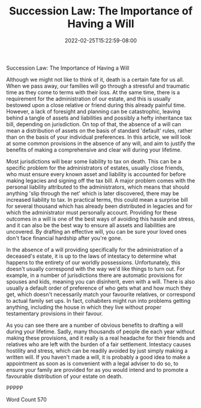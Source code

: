 ﻿---
title: "Succession Law: The Importance of Having a Will"
date: 2022-02-25T15:22:59-08:00
description: "TXT Tips for Web Success"
featured_image: "/images/TXT.jpg"
tags: ["TXT"]
---

Succession Law: The Importance of Having a Will

Although we might not like to think of it, death is a certain fate for us all.  When we pass away, our families will go through a stressful and traumatic time as they come to terms with their loss.  At the same time, there is a requirement for the administration of our estate, and this is usually bestowed upon a close relative or friend during this already painful time.  However, a lack of foresight and planning can be catastrophic, leaving behind a tangle of assets and liabilities and possibly a hefty inheritance tax bill, depending on jurisdiction.  On top of that, the absence of a will can mean a distribution of assets on the basis of standard 'default' rules, rather than on the basis of your individual preferences.  In this article, we will look at some common provisions in the absence of any will, and aim to justify the benefits of making a comprehensive and clear will during your lifetime.

Most jurisdictions will bear some liability to tax on death.  This can be a specific problem for the administrators of estates, usually close friends, who must ensure every known asset and liability is accounted for before making legacies and signing off the tax bill.  A major problem comes with the personal liability attributed to the administrators, which means that should anything 'slip through the net' which is later discovered, there may be increased liability to tax.  In practical terms, this could mean a surprise bill for several thousand which has already been distributed in legacies and for which the administrator must personally account.  Providing for these outcomes in a will is one of the best ways of avoiding this hassle and stress, and it can also be the best way to ensure all assets and liabilities are uncovered.  By drafting an effective will, you can be sure your loved ones don't face financial hardship after you're gone.  

In the absence of a will providing specifically for the administration of a deceased's estate, it is up to the laws of intestacy to determine what happens to the entirety of our worldly possessions.  Unfortunately, this doesn't usually correspond with the way we'd like things to turn out.  For example, in a number of jurisdictions there are automatic provisions for spouses and kids, meaning you can disinherit, even with a will.  There is also usually a default order of preference of who gets what and how much they get, which doesn't necessarily match your favourite relatives, or correspond to actual family set ups.  In fact, cohabiters might run into problems getting anything, including the house in which they live without proper testamentary provisions in their favour.

As you can see there are a number of obvious benefits to drafting a will during your lifetime.  Sadly, many thousands of people die each year without making these provisions, and it really is a real headache for their friends and relatives who are left with the burden of a fair settlement.  Intestacy causes hostility and stress, which can be readily avoided by just simply making a written will.  If you haven't made a will, it is probably a good idea to make a appointment as soon as is convenient with a legal adviser to do so, to ensure your family are provided for as you would intend and to promote a favourable distribution of your estate on death.

PPPPP

Word Count 570

